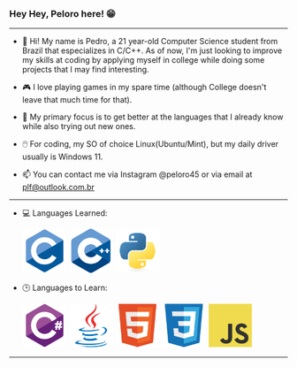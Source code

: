 <br>

### Hey Hey, Peloro here! :grin:

---


- 🔭 Hi! My name is Pedro, a 21 year-old Computer Science student from Brazil that especializes in C/C++. As of now, I'm just looking to improve my skills at coding by applying myself in college while doing some projects that I may find interesting.

- 🎮 I love playing games in my spare time (although College doesn't leave that much time for that).

- 🌱 My primary focus is to get better at the languages that I already know while also trying out new ones.

- 🖱️ For coding, my SO of choice Linux(Ubuntu/Mint), but my daily driver usually is Windows 11.

- 📫 You can contact me via Instagram @peloro45 or via email at plf@outlook.com.br


---


- 💻 Languages Learned:

  <img src="https://github.com/devicons/devicon/blob/master/icons/c/c-original.svg" width="80" height="80"> <img src="https://github.com/devicons/devicon/blob/master/icons/cplusplus/cplusplus-original.svg" width="80" height="80"> <img src="https://github.com/devicons/devicon/blob/master/icons/python/python-original.svg" width="80" height="80">

- 🕒 Languages to Learn:

  <img src="https://github.com/devicons/devicon/blob/master/icons/csharp/csharp-original.svg" width="80" height="80"> <img src="https://github.com/devicons/devicon/blob/master/icons/java/java-original.svg" width="80" height="80"> <img src="https://github.com/devicons/devicon/blob/master/icons/html5/html5-original.svg" width="80" height="80"> <img src="https://github.com/devicons/devicon/blob/master/icons/css3/css3-original.svg" width="80" height="80"> <img src="https://github.com/devicons/devicon/blob/master/icons/javascript/javascript-original.svg" width="80" height="80">
  
---

<br>

